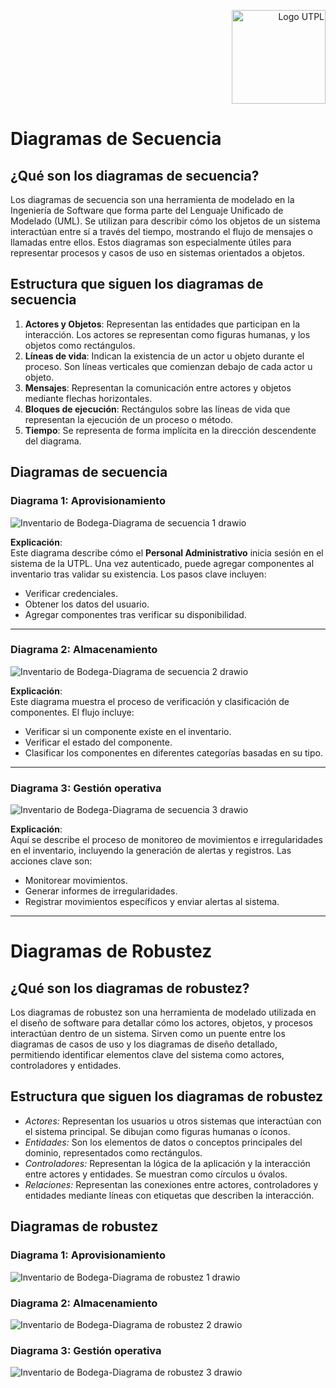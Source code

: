 <p align="right">
  <img src="https://i.postimg.cc/13qQdqZs/utpllogo.png" alt="Logo UTPL" width="150"/>
</p>

# Diagramas de Secuencia

## ¿Qué son los diagramas de secuencia?
Los diagramas de secuencia son una herramienta de modelado en la Ingeniería de Software que forma parte del Lenguaje Unificado de Modelado (UML). Se utilizan para describir cómo los objetos de un sistema interactúan entre sí a través del tiempo, mostrando el flujo de mensajes o llamadas entre ellos. Estos diagramas son especialmente útiles para representar procesos y casos de uso en sistemas orientados a objetos.

## Estructura que siguen los diagramas de secuencia
1. **Actores y Objetos**: Representan las entidades que participan en la interacción. Los actores se representan como figuras humanas, y los objetos como rectángulos.
2. **Líneas de vida**: Indican la existencia de un actor u objeto durante el proceso. Son líneas verticales que comienzan debajo de cada actor u objeto.
3. **Mensajes**: Representan la comunicación entre actores y objetos mediante flechas horizontales.
4. **Bloques de ejecución**: Rectángulos sobre las líneas de vida que representan la ejecución de un proceso o método.
5. **Tiempo**: Se representa de forma implícita en la dirección descendente del diagrama.

## Diagramas de secuencia

### Diagrama 1: Aprovisionamiento
![Inventario de Bodega-Diagrama de secuencia 1 drawio](https://github.com/user-attachments/assets/f4d0f833-9459-4bf9-a03c-a9f59466a55c)


**Explicación**:  
Este diagrama describe cómo el **Personal Administrativo** inicia sesión en el sistema de la UTPL. Una vez autenticado, puede agregar componentes al inventario tras validar su existencia. Los pasos clave incluyen:  
- Verificar credenciales.  
- Obtener los datos del usuario.  
- Agregar componentes tras verificar su disponibilidad.

---


### Diagrama 2: Almacenamiento
![Inventario de Bodega-Diagrama de secuencia 2 drawio](https://github.com/user-attachments/assets/021c56ac-2b1b-4e04-b26d-7cb942a5b3c4)


**Explicación**:  
Este diagrama muestra el proceso de verificación y clasificación de componentes. El flujo incluye:  
- Verificar si un componente existe en el inventario.  
- Verificar el estado del componente.  
- Clasificar los componentes en diferentes categorías basadas en su tipo.

---


### Diagrama 3: Gestión operativa
![Inventario de Bodega-Diagrama de secuencia 3 drawio](https://github.com/user-attachments/assets/bd7b7788-9d55-4882-a518-0a8f3e12de2b)



**Explicación**:  
Aquí se describe el proceso de monitoreo de movimientos e irregularidades en el inventario, incluyendo la generación de alertas y registros. Las acciones clave son:  
- Monitorear movimientos.  
- Generar informes de irregularidades.  
- Registrar movimientos específicos y enviar alertas al sistema.

---


# Diagramas de Robustez  

## ¿Qué son los diagramas de robustez?  
Los diagramas de robustez son una herramienta de modelado utilizada en el diseño de software para detallar cómo los actores, objetos, y procesos interactúan dentro de un sistema. Sirven como un puente entre los diagramas de casos de uso y los diagramas de diseño detallado, permitiendo identificar elementos clave del sistema como actores, controladores y entidades.  

## Estructura que siguen los diagramas de robustez  

- *Actores:* Representan los usuarios u otros sistemas que interactúan con el sistema principal. Se dibujan como figuras humanas o íconos.  
- *Entidades:* Son los elementos de datos o conceptos principales del dominio, representados como rectángulos.  
- *Controladores:* Representan la lógica de la aplicación y la interacción entre actores y entidades. Se muestran como círculos u óvalos.  
- *Relaciones:* Representan las conexiones entre actores, controladores y entidades mediante líneas con etiquetas que describen la interacción.

## Diagramas de robustez

### Diagrama 1: Aprovisionamiento
![Inventario de Bodega-Diagrama de robustez 1 drawio](https://github.com/user-attachments/assets/81e0c8ca-ff9c-4b24-9abd-ca5da66e5828)

### Diagrama 2: Almacenamiento
![Inventario de Bodega-Diagrama de robustez 2 drawio](https://github.com/user-attachments/assets/d1f65e24-0965-4366-8194-43ac4aad17d7)

### Diagrama 3: Gestión operativa
![Inventario de Bodega-Diagrama de robustez 3 drawio](https://github.com/user-attachments/assets/0f8570a0-490f-4397-ad9a-e42b610f3d10)




